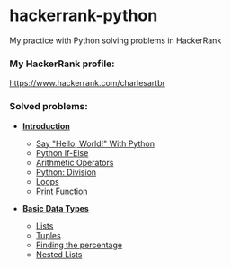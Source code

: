 # hackerrank-python

My practice with Python solving problems in HackerRank

### My HackerRank profile:

https://www.hackerrank.com/charlesartbr

### Solved problems:

- **[Introduction](introduction)**
    * [Say "Hello, World!" With Python](introduction/say-hello-world-with-python)
    * [Python If-Else](introduction/say-hello-world-with-python)
    * [Arithmetic Operators](introduction/arithmetic-operators)
    * [Python: Division](introduction/python-division)
    * [Loops](introduction/loops)
    * [Print Function](introduction/python-print)

- **[Basic Data Types](basic-data-types)**
    * [Lists](basic-data-types/lists)
    * [Tuples](basic-data-types/tuples)
    * [Finding the percentage](basic-data-types/finding-the-percentage)
    * [Nested Lists](basic-data-types/nested-list)